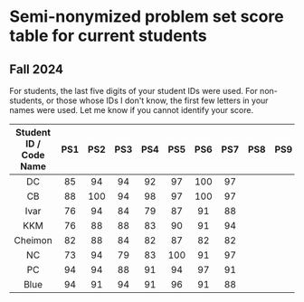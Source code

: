 # Semi-nonymized problem set score table for current students
## Fall 2024
For students, the last five digits of your student IDs were used. For non-students, or those whose IDs I don't know, the first few letters in your names were used. Let me know if you cannot identify your score.

| Student ID / Code Name  | PS1 | PS2 | PS3 | PS4 | PS5 | PS6 | PS7 | PS8 | PS9 | PS10 |
| :---: | :---: | :---: | :---: | :---: | :---: | :---: | :---: | :---: | :---: | :---: |
| DC  |  85 | 94 |  94 |  92 |  97 | 100  |  97 |   |   |   |
| CB  | 88  | 100 |  94 | 98  |  97 | 100  |  97 |   |   |   |
| Ivar  | 76  | 94 |  84 | 79  |  87 | 91  |  88 |   |   |   |
| KKM  |  76 | 88 |  88 | 83  |  90 | 91  | 94  |   |   |   |
| Cheimon  | 82  | 88 | 84  |  82 |  87 | 82  | 82  |   |   |   |
| NC  |  73 | 94 | 79  |  83 | 100  | 91  | 97  |   |   |   |
| PC  |  94 | 94 | 88  |  91 |  94 | 97  |  91 |   |   |   |
| Blue  | 94  | 91 |  94 |  91 | 96  | 91  | 88  |   |   |   |
